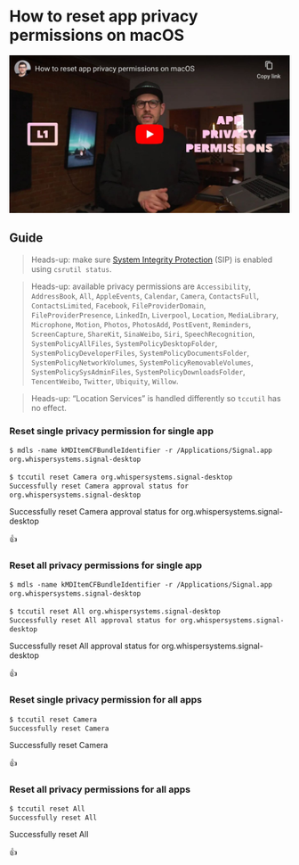 <!--
Title: How to reset app privacy permissions on macOS
Description: Learn how to reset app privacy permissions on macOS.
Author: Sun Knudsen <https://github.com/sunknudsen>
Contributors: Sun Knudsen <https://github.com/sunknudsen>, 7aqdxe6f <https://github.com/7aqdxe6f>, AmadeuszL <https://github.com/AmadeuszL>
Reviewers:
Publication date: 2020-12-31T14:52:42.907Z
Listed: true
-->

# How to reset app privacy permissions on macOS

[![How to reset app privacy permissions on macOS](how-to-reset-app-privacy-permissions-on-macos.jpeg)](https://www.youtube.com/watch?v=g_5uk5UkLgw "How to reset app privacy permissions on macOS")

## Guide

> Heads-up: make sure [System Integrity Protection](https://support.apple.com/en-us/HT204899) (SIP) is enabled using `csrutil status`.

> Heads-up: available privacy permissions are `Accessibility`, `AddressBook`, `All`, `AppleEvents`, `Calendar`, `Camera`, `ContactsFull`, `ContactsLimited`, `Facebook`, `FileProviderDomain`, `FileProviderPresence`, `LinkedIn`, `Liverpool`, `Location`, `MediaLibrary`, `Microphone`, `Motion`, `Photos`, `PhotosAdd`, `PostEvent`, `Reminders`, `ScreenCapture`, `ShareKit`, `SinaWeibo`, `Siri`, `SpeechRecognition`, `SystemPolicyAllFiles`, `SystemPolicyDesktopFolder`, `SystemPolicyDeveloperFiles`, `SystemPolicyDocumentsFolder`, `SystemPolicyNetworkVolumes`, `SystemPolicyRemovableVolumes`, `SystemPolicySysAdminFiles`, `SystemPolicyDownloadsFolder`, `TencentWeibo`, `Twitter`, `Ubiquity`, `Willow`.

> Heads-up: “Location Services” is handled differently so `tccutil` has no effect.

### Reset single privacy permission for single app

```console
$ mdls -name kMDItemCFBundleIdentifier -r /Applications/Signal.app
org.whispersystems.signal-desktop

$ tccutil reset Camera org.whispersystems.signal-desktop
Successfully reset Camera approval status for org.whispersystems.signal-desktop
```

Successfully reset Camera approval status for org.whispersystems.signal-desktop

👍

### Reset all privacy permissions for single app

```console
$ mdls -name kMDItemCFBundleIdentifier -r /Applications/Signal.app
org.whispersystems.signal-desktop

$ tccutil reset All org.whispersystems.signal-desktop
Successfully reset All approval status for org.whispersystems.signal-desktop
```

Successfully reset All approval status for org.whispersystems.signal-desktop

👍

### Reset single privacy permission for all apps

```console
$ tccutil reset Camera
Successfully reset Camera
```

Successfully reset Camera

👍

### Reset all privacy permissions for all apps

```console
$ tccutil reset All
Successfully reset All
```

Successfully reset All

👍
